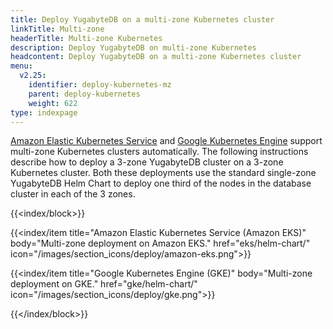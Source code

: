 ```yaml
---
title: Deploy YugabyteDB on a multi-zone Kubernetes cluster
linkTitle: Multi-zone
headerTitle: Multi-zone Kubernetes
description: Deploy YugabyteDB on multi-zone Kubernetes
headcontent: Deploy YugabyteDB on a multi-zone Kubernetes cluster
menu:
  v2.25:
    identifier: deploy-kubernetes-mz
    parent: deploy-kubernetes
    weight: 622
type: indexpage
---
```


[Amazon Elastic Kubernetes Service](https://docs.aws.amazon.com/eks/latest/userguide/network_reqs.html) and [Google Kubernetes Engine](https://cloud.google.com/kubernetes-engine/docs/concepts/types-of-clusters) support multi-zone Kubernetes clusters automatically. The following instructions describe how to deploy a 3-zone YugabyteDB cluster on a 3-zone Kubernetes cluster. Both these deployments use the standard single-zone YugabyteDB Helm Chart to deploy one third of the nodes in the database cluster in each of the 3 zones.

{{<index/block>}}

  {{<index/item
    title="Amazon Elastic Kubernetes Service (Amazon EKS)"
    body="Multi-zone deployment on Amazon EKS."
    href="eks/helm-chart/"
    icon="/images/section_icons/deploy/amazon-eks.png">}}

  {{<index/item
    title="Google Kubernetes Engine (GKE)"
    body="Multi-zone deployment on GKE."
    href="gke/helm-chart/"
    icon="/images/section_icons/deploy/gke.png">}}

{{</index/block>}}
